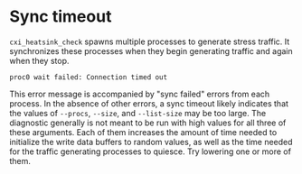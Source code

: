 
# Sync timeout

`cxi_heatsink_check` spawns multiple processes to generate stress traffic. It
synchronizes these processes when they begin generating traffic and again
when they stop.

```screen
proc0 wait failed: Connection timed out
```

This error message is accompanied by "sync failed" errors from each process. In
the absence of other errors, a sync timeout likely indicates that the values of
`--procs`, `--size`, and `--list-size` may be too large. The diagnostic
generally is not meant to be run with high values for all three of these
arguments. Each of them increases the amount of time needed to initialize the
write data buffers to random values, as well as the time needed for the traffic
generating processes to quiesce. Try lowering one or more of them.
